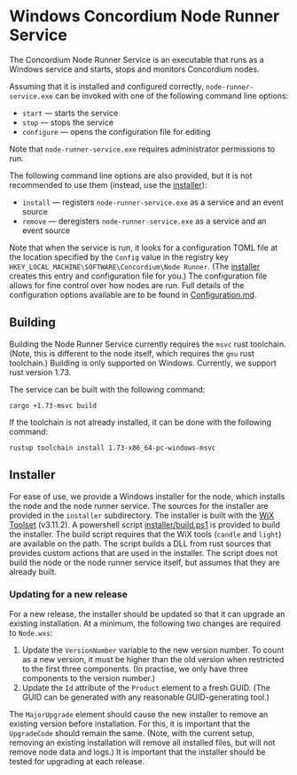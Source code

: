 # Windows Concordium Node Runner Service

The Concordium Node Runner Service is an executable that runs as a Windows service and starts, stops and monitors Concordium nodes.

Assuming that it is installed and configured correctly, `node-runner-service.exe` can be invoked with one of the following command line options:

* `start` &mdash; starts the service
* `stop` &mdash; stops the service
* `configure` &mdash; opens the configuration file for editing

Note that `node-runner-service.exe` requires administrator permissions to run.

The following command line options are also provided, but it is not recommended to use them (instead, use the [installer](#installer)):

* `install` &mdash; registers `node-runner-service.exe` as a service and an event source
* `remove` &mdash; deregisters `node-runner-service.exe` as a service and an event source

Note that when the service is run, it looks for a configuration TOML file at the location specified by the `Config` value in the registry key `HKEY_LOCAL_MACHINE\SOFTWARE\Concordium\Node Runner`.
(The [installer](#installer) creates this entry and configuration file for you.)
The configuration file allows for fine control over how nodes are run.
Full details of the configuration options available are to be found in [Configuration.md](Configuration.md).

## Building
Building the Node Runner Service currently requires the `msvc` rust toolchain.
(Note, this is different to the node itself, which requires the `gnu` rust toolchain.)
Building is only supported on Windows.
Currently, we support rust version 1.73.

The service can be built with the following command:
```
cargo +1.73-msvc build
```

If the toolchain is not already installed, it can be done with the following command:
```
rustup toolchain install 1.73-x86_64-pc-windows-msvc
```

## Installer

For ease of use, we provide a Windows installer for the node, which installs the node and the node runner service.
The sources for the installer are provided in the `installer` subdirectory.
The installer is built with the [WiX Toolset](https://wixtoolset.org/releases/) (v3.11.2).
A powershell script [installer/build.ps1](installer/build.ps1) is provided to build the installer.
The build script requires that the WiX tools (`candle` and `light`) are available on the path.
The script builds a DLL from rust sources that provides custom actions that are used in the installer.
The script does not build the node or the node runner service itself, but assumes that they are already built.

### Updating for a new release

For a new release, the installer should be updated so that it can upgrade an existing installation.
At a minimum, the following two changes are required to `Node.wxs`:

1. Update the `VersionNumber` variable to the new version number.
   To count as a new version, it must be higher than the old version when restricted to the first three components.
   (In practise, we only have three components to the version number.)
2. Update the `Id` attribute of the `Product` element to a fresh GUID.
   (The GUID can be generated with any reasonable GUID-generating tool.)

The `MajorUpgrade` element should cause the new installer to remove an existing version before installation.
For this, it is important that the `UpgradeCode` should remain the same.
(Note, with the current setup, removing an existing installation will remove all installed files, but will not remove node data and logs.)
It is important that the installer should be tested for upgrading at each release.
